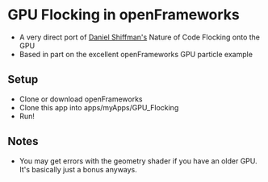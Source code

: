 # GPU Flocking in openFrameworks
* A very direct port of [Daniel Shiffman's](http://shiffman.net/) Nature of Code Flocking onto the GPU
* Based in part on the excellent openFrameworks GPU particle example 

## Setup
* Clone or download openFrameworks
* Clone this app into apps/myApps/GPU_Flocking
* Run!

## Notes
* You may get errors with the geometry shader if you have an older GPU. It's basically just a bonus anyways.